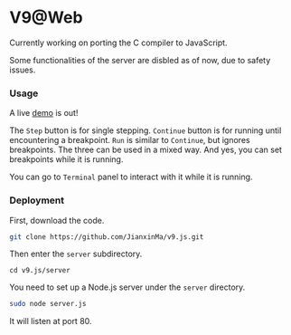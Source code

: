 # V9@Web

Currently working on porting the C compiler to JavaScript.

Some functionalities of the server are disbled as of now, due to safety issues.

### Usage

A live [demo](http://166.111.68.197:11293/) is out!

The `Step` button is for single stepping. `Continue` button is for running until encountering a breakpoint. `Run` is similar to `Continue`, but ignores breakpoints. The three can be used in a mixed way. And yes, you can set breakpoints while it is running.

You can go to `Terminal` panel to interact with it while it is running.

### Deployment

First, download the code.
```bash
git clone https://github.com/JianxinMa/v9.js.git
```

Then enter the `server` subdirectory.
```
cd v9.js/server
```

You need to set up a Node.js server under the `server` directory.
```bash
sudo node server.js
```

It will listen at port 80.
